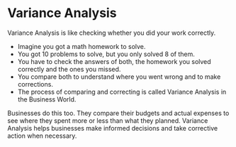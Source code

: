 # Variance Analysis

Variance Analysis is like checking whether you did your work correctly.

* Imagine you got a math homework to solve.
* You got 10 problems to solve, but you only solved 8 of them.
* You have to check the answers of both, the homework you solved correctly and the ones you missed.
* You compare both to understand where you went wrong and to make corrections.
* The process of comparing and correcting is called Variance Analysis in the Business World.

Businesses do this too. They compare their budgets and actual expenses to see where they spent more or less than what they planned. Variance Analysis helps businesses make informed decisions and take corrective action when necessary.
